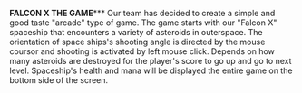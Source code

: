 ********************************FALCON X THE GAME***********************************
Our team has decided to create a simple and good taste "arcade" type of game.
The game starts with our "Falcon X" spaceship that encounters a variety of asteroids in outerspace.
The orientation of space ships's shooting angle is directed by the mouse coursor and shooting is activated by left mouse click.
Depends on how many asteroids are destroyed for the player's score to go up and go to next level.
Spaceship's health and mana will be displayed the entire game on the bottom side of the screen.
